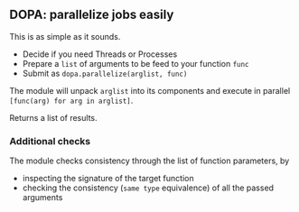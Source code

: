 ## DOPA: parallelize jobs easily

This is as simple as it sounds.

  * Decide if you need Threads or Processes
  * Prepare a `list` of arguments to be feed to your function `func`
  * Submit as  `dopa.parallelize(arglist, func)`

The module will unpack `arglist` into its components and execute in parallel
`[func(arg) for arg in arglist]`.

Returns a list of results.

### Additional checks
The module checks consistency through the list of function parameters, by 
  * inspecting the signature of the target function
  * checking the consistency (`same type` equivalence) of all the passed arguments
